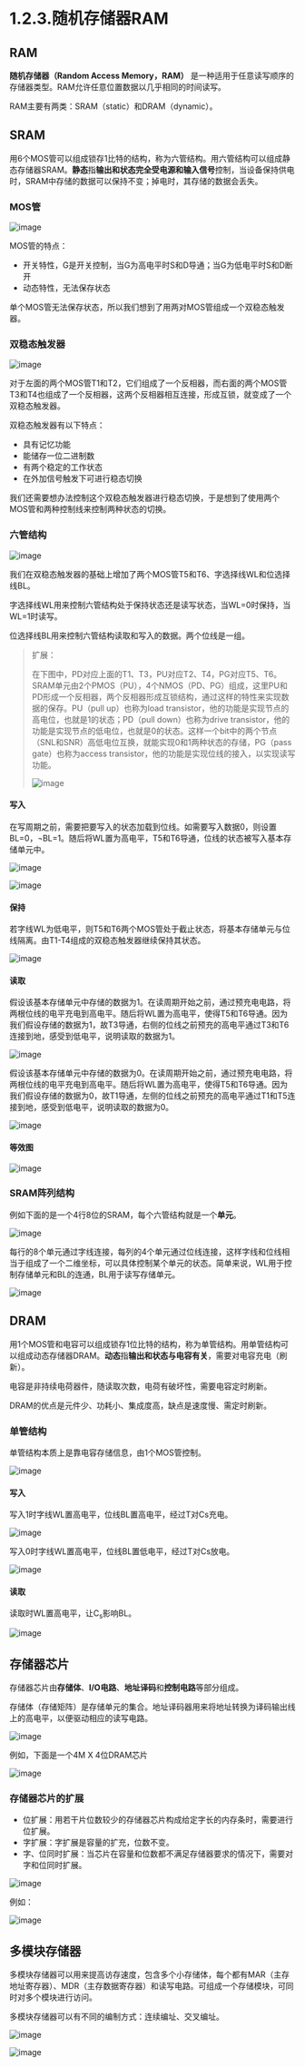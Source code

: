# 1.2.3.随机存储器RAM

## RAM

**随机存储器（Random Access Memory，RAM）** 是一种适用于任意读写顺序的存储器类型。RAM允许任意位置数据以几乎相同的时间读写。

RAM主要有两类：SRAM（static）和DRAM（dynamic）。

## SRAM

用6个MOS管可以组成锁存1比特的结构，称为六管结构。用六管结构可以组成静态存储器SRAM。**静态**指**输出和状态完全受电源和输入信号**控制，当设备保持供电时，SRAM中存储的数据可以保持不变；掉电时，其存储的数据会丢失。

### MOS管

​![image](assets/image-20240408201314-n09byqv.png)​

MOS管的特点：

* 开关特性，G是开关控制，当G为高电平时S和D导通；当G为低电平时S和D断开
* 动态特性，无法保存状态

单个MOS管无法保存状态，所以我们想到了用两对MOS管组成一个双稳态触发器。

### 双稳态触发器

​![image](assets/image-20240408203409-x13z46u.png)​

对于左面的两个MOS管T1和T2，它们组成了一个反相器，而右面的两个MOS管T3和T4也组成了一个反相器，这两个反相器相互连接，形成互锁，就变成了一个双稳态触发器。

双稳态触发器有以下特点：

* 具有记忆功能
* 能储存一位二进制数
* 有两个稳定的工作状态
* 在外加信号触发下可进行稳态切换

我们还需要想办法控制这个双稳态触发器进行稳态切换，于是想到了使用两个MOS管和两种控制线来控制两种状态的切换。

### 六管结构

​![image](assets/image-20240408203857-ujghomi.png)​

我们在双稳态触发器的基础上增加了两个MOS管T5和T6、字选择线WL和位选择线BL。

字选择线WL用来控制六管结构处于保持状态还是读写状态，当WL=0时保持，当WL=1时读写。

位选择线BL用来控制六管结构读取和写入的数据。两个位线是一组。

> 扩展：
>
> 在下图中，PD对应上面的T1、T3，PU对应T2、T4，PG对应T5、T6。SRAM单元由2个PMOS（PU），4个NMOS（PD、PG）组成，这里PU和PD形成一个反相器，两个反相器形成互锁结构，通过这样的特性来实现数据的保存。PU（pull up）也称为load transistor，他的功能是实现节点的高电位，也就是1的状态；PD（pull down）也称为drive transistor，他的功能是实现节点的低电位，也就是0的状态。这样一个bit中的两个节点（SNL和SNR）高低电位互换，就能实现0和1两种状态的存储，PG（pass gate）也称为access transistor，他的功能是实现位线的接入，以实现读写功能。
>
> ​![image](assets/image-20240415213136-tvgb3xj.png)​

#### 写入

在写周期之前，需要把要写入的状态加载到位线。如需要写入数据0，则设置BL=0，¬BL=1。随后将WL置为高电平，T5和T6导通，位线的状态被写入基本存储单元中。

​![image](assets/image-20240408211054-iipedf3.png)​

​![image](assets/image-20240408211104-qkoufxm.png)​

#### 保持

若字线WL为低电平，则T5和T6两个MOS管处于截止状态，将基本存储单元与位线隔离。由T1-T4组成的双稳态触发器继续保持其状态。

​![image](assets/image-20240408211125-2shqnes.png)​

#### 读取

假设该基本存储单元中存储的数据为1。在读周期开始之前，通过预充电电路，将两根位线的电平充电到高电平。随后将WL置为高电平，使得T5和T6导通。因为我们假设存储的数据为1，故T3导通，右侧的位线之前预充的高电平通过T3和T6连接到地，感受到低电平，说明读取的数据为1。

​![image](assets/image-20240408212220-0gmjgua.png)​

假设该基本存储单元中存储的数据为0。在读周期开始之前，通过预充电电路，将两根位线的电平充电到高电平。随后将WL置为高电平，使得T5和T6导通。因为我们假设存储的数据为0，故T1导通，左侧的位线之前预充的高电平通过T1和T5连接到地，感受到低电平，说明读取的数据为0。

​![image](assets/image-20240408212422-hdd9gel.png)​

#### 等效图

​![image](assets/image-20240415214348-p1ejhjo.png)​

### SRAM阵列结构

例如下面的是一个4行8位的SRAM，每个六管结构就是一个**单元**。

​![image](assets/image-20240408204626-isz45vc.png)​

每行的8个单元通过字线连接，每列的4个单元通过位线连接，这样字线和位线相当于组成了一个二维坐标，可以具体控制某个单元的状态。简单来说，WL用于控制存储单元和BL的连通，BL用于读写存储单元。

​![image](assets/image-20240408204739-ym2uexq.png)​

## DRAM

用1个MOS管和电容可以组成锁存1位比特的结构，称为单管结构。用单管结构可以组成动态存储器DRAM。**动态**指**输出和状态与电容有关**，需要对电容充电（刷新）。

电容是非持续电荷器件，随读取次数，电荷有破坏性，需要电容定时刷新。

DRAM的优点是元件少、功耗小、集成度高，缺点是速度慢、需定时刷新。

### 单管结构

单管结构本质上是靠电容存储信息，由1个MOS管控制。

​![image](assets/image-20240408212812-1ajak11.png)​

#### 写入

写入1时字线WL置高电平，位线BL置高电平，经过T对Cs充电。

​![image](assets/image-20240408214645-2nhxivf.png)​

写入0时字线WL置高电平，位线BL置低电平，经过T对Cs放电。

​![image](assets/image-20240408214804-srsfzm1.png)​

#### 读取

读取时WL置高电平，让C<sub>s</sub>影响BL。

​![image](assets/image-20240408214844-443pul6.png)​

## 存储器芯片

存储器芯片由**存储体**、**I/O电路**、**地址译码**和**控制电路**等部分组成。

存储体（存储矩阵）是存储单元的集合。地址译码器用来将地址转换为译码输出线上的高电平，以便驱动相应的读写电路。

​![image](assets/image-20240408215142-23l373u.png)​

例如，下面是一个4M X 4位DRAM芯片

​![image](assets/image-20240408215302-ogu3kyh.png)​

### 存储器芯片的扩展

* 位扩展：用若干片位数较少的存储器芯片构成给定字长的内存条时，需要进行位扩展。
* 字扩展：字扩展是容量的扩充，位数不变。
* 字、位同时扩展：当芯片在容量和位数都不满足存储器要求的情况下，需要对字和位同时扩展。

​![image](assets/image-20240408215856-rb2kms7.png)​

例如：

​![image](assets/image-20240408215954-i660d2q.png)​

## 多模块存储器

多模块存储器可以用来提高访存速度，包含多个小存储体，每个都有MAR（主存地址寄存器）、MDR（主存数据寄存器）和读写电路。可组成一个存储模块，可同时对多个模块进行访问。

多模块存储器可以有不同的编制方式：连续编址、交叉编址。

​![image](assets/image-20240408220435-2tax4dr.png)​

​![image](assets/image-20240408220442-8u7irsv.png)​

‍
